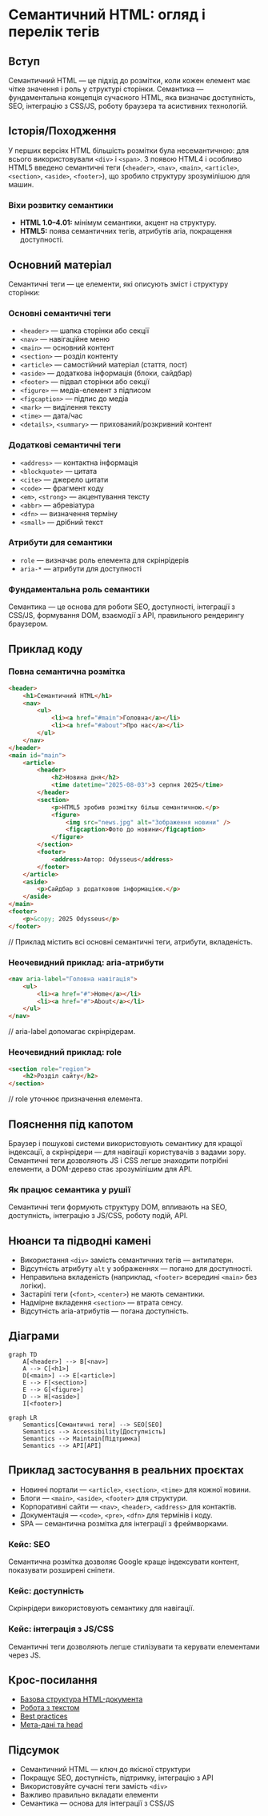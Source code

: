 # Семантичний HTML: огляд і перелік тегів

## Вступ

Семантичний HTML — це підхід до розмітки, коли кожен елемент має чітке значення і роль у структурі сторінки. Семантика — фундаментальна концепція сучасного HTML, яка визначає доступність, SEO, інтеграцію з CSS/JS, роботу браузера та асистивних технологій.

## Історія/Походження

У перших версіях HTML більшість розмітки була несемантичною: для всього використовували `<div>` і `<span>`. З появою HTML4 і особливо HTML5 введено семантичні теги (`<header>`, `<nav>`, `<main>`, `<article>`, `<section>`, `<aside>`, `<footer>`), що зробило структуру зрозумілішою для машин.

### Віхи розвитку семантики

-   **HTML 1.0–4.01:** мінімум семантики, акцент на структуру.
-   **HTML5:** поява семантичних тегів, атрибутів aria, покращення доступності.

## Основний матеріал

Семантичні теги — це елементи, які описують зміст і структуру сторінки:

### Основні семантичні теги

-   `<header>` — шапка сторінки або секції
-   `<nav>` — навігаційне меню
-   `<main>` — основний контент
-   `<section>` — розділ контенту
-   `<article>` — самостійний матеріал (стаття, пост)
-   `<aside>` — додаткова інформація (блоки, сайдбар)
-   `<footer>` — підвал сторінки або секції
-   `<figure>` — медіа-елемент з підписом
-   `<figcaption>` — підпис до медіа
-   `<mark>` — виділення тексту
-   `<time>` — дата/час
-   `<details>`, `<summary>` — прихований/розкривний контент

### Додаткові семантичні теги

-   `<address>` — контактна інформація
-   `<blockquote>` — цитата
-   `<cite>` — джерело цитати
-   `<code>` — фрагмент коду
-   `<em>`, `<strong>` — акцентування тексту
-   `<abbr>` — абревіатура
-   `<dfn>` — визначення терміну
-   `<small>` — дрібний текст

### Атрибути для семантики

-   `role` — визначає роль елемента для скрінрідерів
-   `aria-*` — атрибути для доступності

### Фундаментальна роль семантики

Семантика — це основа для роботи SEO, доступності, інтеграції з CSS/JS, формування DOM, взаємодії з API, правильного рендерингу браузером.

## Приклад коду

### Повна семантична розмітка

```html
<header>
    <h1>Семантичний HTML</h1>
    <nav>
        <ul>
            <li><a href="#main">Головна</a></li>
            <li><a href="#about">Про нас</a></li>
        </ul>
    </nav>
</header>
<main id="main">
    <article>
        <header>
            <h2>Новина дня</h2>
            <time datetime="2025-08-03">3 серпня 2025</time>
        </header>
        <section>
            <p>HTML5 зробив розмітку більш семантичною.</p>
            <figure>
                <img src="news.jpg" alt="Зображення новини" />
                <figcaption>Фото до новини</figcaption>
            </figure>
        </section>
        <footer>
            <address>Автор: Odysseus</address>
        </footer>
    </article>
    <aside>
        <p>Сайдбар з додатковою інформацією.</p>
    </aside>
</main>
<footer>
    <p>&copy; 2025 Odysseus</p>
</footer>
```

// Приклад містить всі основні семантичні теги, атрибути, вкладеність.

### Неочевидний приклад: aria-атрибути

```html
<nav aria-label="Головна навігація">
    <ul>
        <li><a href="#">Home</a></li>
        <li><a href="#">About</a></li>
    </ul>
</nav>
```

// aria-label допомагає скрінрідерам.

### Неочевидний приклад: role

```html
<section role="region">
    <h2>Розділ сайту</h2>
</section>
```

// role уточнює призначення елемента.

## Пояснення під капотом

Браузер і пошукові системи використовують семантику для кращої індексації, а скрінрідери — для навігації користувачів з вадами зору. Семантичні теги дозволяють JS і CSS легше знаходити потрібні елементи, а DOM-дерево стає зрозумілішим для API.

### Як працює семантика у рушії

Семантичні теги формують структуру DOM, впливають на SEO, доступність, інтеграцію з JS/CSS, роботу подій, API.

## Нюанси та підводні камені

-   Використання `<div>` замість семантичних тегів — антипатерн.
-   Відсутність атрибуту `alt` у зображеннях — погано для доступності.
-   Неправильна вкладеність (наприклад, `<footer>` всередині `<main>` без логіки).
-   Застарілі теги (`<font>`, `<center>`) не мають семантики.
-   Надмірне вкладення `<section>` — втрата сенсу.
-   Відсутність aria-атрибутів — погана доступність.

## Діаграми

```mermaid
graph TD
    A[<header>] --> B[<nav>]
    A --> C[<h1>]
    D[<main>] --> E[<article>]
    E --> F[<section>]
    E --> G[<figure>]
    D --> H[<aside>]
    I[<footer>]
```

```mermaid
graph LR
    Semantics[Семантичні теги] --> SEO[SEO]
    Semantics --> Accessibility[Доступність]
    Semantics --> Maintain[Підтримка]
    Semantics --> API[API]
```

## Приклад застосування в реальних проєктах

-   Новинні портали — `<article>`, `<section>`, `<time>` для кожної новини.
-   Блоги — `<main>`, `<aside>`, `<footer>` для структури.
-   Корпоративні сайти — `<nav>`, `<header>`, `<address>` для контактів.
-   Документація — `<code>`, `<pre>`, `<dfn>` для термінів і коду.
-   SPA — семантична розмітка для інтеграції з фреймворками.

### Кейс: SEO

Семантична розмітка дозволяє Google краще індексувати контент, показувати розширені сніпети.

### Кейс: доступність

Скрінрідери використовують семантику для навігації.

### Кейс: інтеграція з JS/CSS

Семантичні теги дозволяють легше стилізувати та керувати елементами через JS.

## Крос-посилання

-   [Базова структура HTML-документа](./02-basic-structure.md)
-   [Робота з текстом](./04-text.md)
-   [Best practices](./10-best-practices.md)
-   [Мета-дані та head](./09-meta-head.md)

## Підсумок

-   Семантичний HTML — ключ до якісної структури
-   Покращує SEO, доступність, підтримку, інтеграцію з API
-   Використовуйте сучасні теги замість `<div>`
-   Важливо правильно вкладати елементи
-   Семантика — основа для інтеграції з CSS/JS

